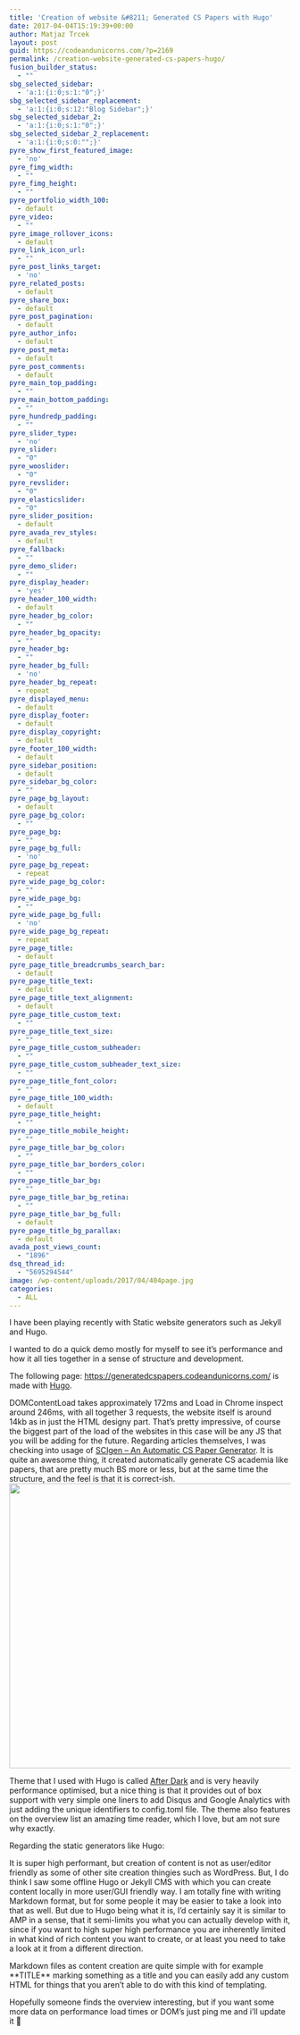 ```yaml
---
title: 'Creation of website &#8211; Generated CS Papers with Hugo'
date: 2017-04-04T15:19:39+00:00
author: Matjaz Trcek
layout: post
guid: https://codeandunicorns.com/?p=2169
permalink: /creation-website-generated-cs-papers-hugo/
fusion_builder_status:
  - ""
sbg_selected_sidebar:
  - 'a:1:{i:0;s:1:"0";}'
sbg_selected_sidebar_replacement:
  - 'a:1:{i:0;s:12:"Blog Sidebar";}'
sbg_selected_sidebar_2:
  - 'a:1:{i:0;s:1:"0";}'
sbg_selected_sidebar_2_replacement:
  - 'a:1:{i:0;s:0:"";}'
pyre_show_first_featured_image:
  - 'no'
pyre_fimg_width:
  - ""
pyre_fimg_height:
  - ""
pyre_portfolio_width_100:
  - default
pyre_video:
  - ""
pyre_image_rollover_icons:
  - default
pyre_link_icon_url:
  - ""
pyre_post_links_target:
  - 'no'
pyre_related_posts:
  - default
pyre_share_box:
  - default
pyre_post_pagination:
  - default
pyre_author_info:
  - default
pyre_post_meta:
  - default
pyre_post_comments:
  - default
pyre_main_top_padding:
  - ""
pyre_main_bottom_padding:
  - ""
pyre_hundredp_padding:
  - ""
pyre_slider_type:
  - 'no'
pyre_slider:
  - "0"
pyre_wooslider:
  - "0"
pyre_revslider:
  - "0"
pyre_elasticslider:
  - "0"
pyre_slider_position:
  - default
pyre_avada_rev_styles:
  - default
pyre_fallback:
  - ""
pyre_demo_slider:
  - ""
pyre_display_header:
  - 'yes'
pyre_header_100_width:
  - default
pyre_header_bg_color:
  - ""
pyre_header_bg_opacity:
  - ""
pyre_header_bg:
  - ""
pyre_header_bg_full:
  - 'no'
pyre_header_bg_repeat:
  - repeat
pyre_displayed_menu:
  - default
pyre_display_footer:
  - default
pyre_display_copyright:
  - default
pyre_footer_100_width:
  - default
pyre_sidebar_position:
  - default
pyre_sidebar_bg_color:
  - ""
pyre_page_bg_layout:
  - default
pyre_page_bg_color:
  - ""
pyre_page_bg:
  - ""
pyre_page_bg_full:
  - 'no'
pyre_page_bg_repeat:
  - repeat
pyre_wide_page_bg_color:
  - ""
pyre_wide_page_bg:
  - ""
pyre_wide_page_bg_full:
  - 'no'
pyre_wide_page_bg_repeat:
  - repeat
pyre_page_title:
  - default
pyre_page_title_breadcrumbs_search_bar:
  - default
pyre_page_title_text:
  - default
pyre_page_title_text_alignment:
  - default
pyre_page_title_custom_text:
  - ""
pyre_page_title_text_size:
  - ""
pyre_page_title_custom_subheader:
  - ""
pyre_page_title_custom_subheader_text_size:
  - ""
pyre_page_title_font_color:
  - ""
pyre_page_title_100_width:
  - default
pyre_page_title_height:
  - ""
pyre_page_title_mobile_height:
  - ""
pyre_page_title_bar_bg_color:
  - ""
pyre_page_title_bar_borders_color:
  - ""
pyre_page_title_bar_bg:
  - ""
pyre_page_title_bar_bg_retina:
  - ""
pyre_page_title_bar_bg_full:
  - default
pyre_page_title_bg_parallax:
  - default
avada_post_views_count:
  - "1896"
dsq_thread_id:
  - "5695294544"
image: /wp-content/uploads/2017/04/404page.jpg
categories:
  - ALL
---
```

I have been playing recently with Static website generators such as Jekyll and Hugo.

I wanted to do a quick demo mostly for myself to see it&#8217;s performance and how it all ties together in a sense of structure and development.

The following page: <https://generatedcspapers.codeandunicorns.com/> is made with [Hugo](https://gohugo.io/).

DOMContentLoad takes approximately 172ms and Load in Chrome inspect around 246ms, with all together 3 requests, the website itself is around 14kb as in just the HTML designy part. That&#8217;s pretty impressive, of course the biggest part of the load of the websites in this case will be any JS that you will be adding for the future. Regarding articles themselves, I was checking into usage of [SCIgen &#8211; An Automatic CS Paper Generator](https://pdos.csail.mit.edu/archive/scigen/). It is quite an awesome thing, it created automatically generate CS academia like papers, that are pretty much BS more or less, but at the same time the structure, and the feel is that it is correct-ish.  
<img class="aligncenter wp-image-2170 size-large" src="https://codeandunicorns.com/wp-content/uploads/2017/04/mainCSgeneratedpaperssite-1024x510.jpg" alt="" width="1024" height="510" srcset="https://codeandunicorns.com/wp-content/uploads/2017/04/mainCSgeneratedpaperssite-200x100.jpg 200w, https://codeandunicorns.com/wp-content/uploads/2017/04/mainCSgeneratedpaperssite-300x149.jpg 300w, https://codeandunicorns.com/wp-content/uploads/2017/04/mainCSgeneratedpaperssite-400x199.jpg 400w, https://codeandunicorns.com/wp-content/uploads/2017/04/mainCSgeneratedpaperssite-600x299.jpg 600w, https://codeandunicorns.com/wp-content/uploads/2017/04/mainCSgeneratedpaperssite-768x382.jpg 768w, https://codeandunicorns.com/wp-content/uploads/2017/04/mainCSgeneratedpaperssite-800x398.jpg 800w, https://codeandunicorns.com/wp-content/uploads/2017/04/mainCSgeneratedpaperssite-1024x510.jpg 1024w, https://codeandunicorns.com/wp-content/uploads/2017/04/mainCSgeneratedpaperssite-1200x598.jpg 1200w, https://codeandunicorns.com/wp-content/uploads/2017/04/mainCSgeneratedpaperssite.jpg 1500w" sizes="(max-width: 1024px) 100vw, 1024px" /> 

Theme that I used with Hugo is called [After Dark](http://themes.gohugo.io/after-dark/) and is very heavily performance optimised, but a nice thing is that it provides out of box support with very simple one liners to add Disqus and Google Analytics with just adding the unique identifiers to config.toml file. The theme also features on the overview list an amazing time reader, which I love, but am not sure why exactly.

Regarding the static generators like Hugo:

It is super high performant, but creation of content is not as user/editor friendly as some of other site creation thingies such as WordPress. But, I do think I saw some offline Hugo or Jekyll CMS with which you can create content locally in more user/GUI friendly way. I am totally fine with writing Markdown format, but for some people it may be easier to take a look into that as well. But due to Hugo being what it is, I&#8217;d certainly say it is similar to AMP in a sense, that it semi-limits you what you can actually develop with it, since if you want to high super high performance you are inherently limited in what kind of rich content you want to create, or at least you need to take a look at it from a different direction.

Markdown files as content creation are quite simple with for example \*\*TITLE\*\* marking something as a title and you can easily add any custom HTML for things that you aren&#8217;t able to do with this kind of templating.

Hopefully someone finds the overview interesting, but if you want some more data on performance load times or DOM&#8217;s just ping me and i&#8217;ll update it 🙂